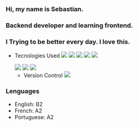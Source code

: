 ### Hi, my name is Sebastian.

### Backend developer and learning frontend.

### I Trying to be better every day. I love this.

- Tecnologies Used
  <img src="https://www.vectorlogo.zone/logos/nodejs/nodejs-icon.svg"/> <img src="https://www.vectorlogo.zone/logos/typescriptlang/typescriptlang-icon.svg"/>
  <img src="https://www.vectorlogo.zone/logos/reactjs/reactjs-icon.svg"/> <img src="https://www.vectorlogo.zone/logos/w3_html5/w3_html5-icon.svg"/>
  <img src="https://www.vectorlogo.zone/logos/w3_css/w3_css-icon.svg"/>

    <img src="https://www.vectorlogo.zone/util/preview.html?image=/logos/w3_html5/w3_html5-icon.svg"/>
  <img src="https://www.vectorlogo.zone/util/preview.html?image=/logos/w3_css/w3_css-icon.svg"/>
  <img src="https://www.vectorlogo.zone/logos/w3_css/w3_css-icon.svg"/>
 
  - Version Control
    <img src="https://www.vectorlogo.zone/util/preview.html?image=/logos/git-scm/git-scm-icon.svg"/>

### Lenguages

- English: B2
- French: A2
- Portuguese: A2
